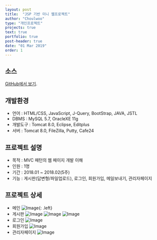 ```yaml
---
layout: post
title:  "JSP 기반 미니 웹프로젝트"
author: "Choulwoo"
type: "개인프로젝트"
projects: true
text: true
portfolio: true
post-header: true
date: "01 Mar 2019"
order: 1
---
```


## 소스
[GitHub에서 보기](https://github.com/Kimchoulwoo/board).


## 개발환경
- 언어 : HTML/CSS, JavaScript, J-Query, BootStrap, JAVA, JSTL
- DBMS : MySQL 5.7, OracleXE 11g
- 개발도구 : Tomcat 8.0, Eclipse, Editplus
- 서버 : Tomcat 8.0, FileZilla, Putty, Cafe24


## 프로젝트 설명
- 목적 : MVC 패턴의 웹 페이지 개발 이해
- 인원 : 1명
- 기간 : 2018.01 ~ 2018.02(5주)
- 기능 : 게시판(답변형/파일업로드), 로그인, 회원가입, 메일보내기, 관리자페이지

## 프로젝트 상세
- 메인
![Image](https://user-images.githubusercontent.com/38024403/53695298-f69c4480-3dfc-11e9-93b7-e17b126b39f9.jpg){: .left}
- 게시판
![Image](https://user-images.githubusercontent.com/38024403/53695313-36632c00-3dfd-11e9-9dd5-91e8b45d040d.jpg)
![Image](https://user-images.githubusercontent.com/38024403/53695318-395e1c80-3dfd-11e9-839b-d917ab41d6fc.jpg)
![Image](https://user-images.githubusercontent.com/38024403/53695322-4418b180-3dfd-11e9-853a-f2da66ab692d.jpg)
- 로그인
![Image](https://user-images.githubusercontent.com/38024403/53695320-3ebb6700-3dfd-11e9-8b53-546d1f4a9b20.jpg)
- 회원가입
![Image](https://user-images.githubusercontent.com/38024403/53695321-411dc100-3dfd-11e9-81c7-93d6a05eea07.jpg)
- 관리자페이지
![Image](https://user-images.githubusercontent.com/38024403/53695323-45e27500-3dfd-11e9-9980-82bdebe7b4c4.jpg)
